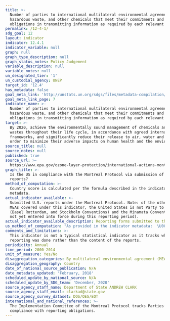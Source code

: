 ```yaml
---
title: >-
  Number of parties to international multilateral environmental agreements on
  hazardous waste, and other chemicals that meet their commitments and
  obligations in transmitting information as required by each relevant agreement
permalink: /12-4-1/
sdg_goal: 12
layout: indicator
indicator: 12.4.1
indicator_variable: null
graph: null
graph_type_description: null
graph_status_notes: Policy Judgement
variable_description: null
variable_notes: null
un_designated_tier: '1'
un_custodial_agency: UNEP
target_id: '12.4'
has_metadata: false
goal_meta_link: 'http://unstats.un.org/sdgs/files/metadata-compilation/Metadata-Goal-12.pdf'
goal_meta_link_page: 7
indicator_name: >-
  Number of parties to international multilateral environmental agreements on
  hazardous waste, and other chemicals that meet their commitments and
  obligations in transmitting information as required by each relevant agreement
target: >-
  By 2020, achieve the environmentally sound management of chemicals and all
  wastes throughout their life cycle, in accordance with agreed international
  frameworks, and significantly reduce their release to air, water and soil in
  order to minimize their adverse impacts on human health and the environment.
source_title: null
source_notes: null
published: true
source_url: >-
  https://www.epa.gov/ozone-layer-protection/international-actions-montreal-protocol-substances-deplete-ozone-layer
graph_title: >-
  Is the US in compliance with the Montreal Protocol via submission of annual
  reports?
method_of_computation: >-
  Country score is calculated per the formula described in the indicator 12.4.1
  metadata.
actual_indicator_available: >-
  Submitted U.S. reports under the Montreal Protocol. Note: of the other four
  MEAs covered under this indicator, the United States is not Party to three
  (Basel Rotterdam, and Stockholm Conventions) and the Minamata Convention had
  not yet entered into force during this reporting period).
actual_indicator_available_description: Reporting forms submitted to the Montreal Protocol Secretariat.
us_method_of_computation: "As provided in the indicator metadata:  \U0001D447\U0001D45F\U0001D44E\U0001D45B\U0001D460\U0001D45A\U0001D456\U0001D460\U0001D460\U0001D456\U0001D45C\U0001D45B \U0001D445\U0001D44E\U0001D461\U0001D452 = (\U0001D44E\U0001D450\U0001D460 + \U0001D44F\U0001D450\U0001D460 + \U0001D450\U0001D450\U0001D460 + \U0001D451\U0001D450\U0001D460 + \U0001D452\U0001D450\U0001D460) \U0001D441. \U0001D45C\U0001D453 \U0001D436\U0001D45C\U0001D45B\U0001D463\U0001D452\U0001D45B\U0001D461\U0001D456\U0001D45C\U0001D45B\U0001D460 ∗ 100"
comments_and_limitations: >-
  This indicator is not a typical statistical indicator as it tracks whether
  reporting was done rather than the content of the reports.
periodicity: Annual
time_period: 2000-2014
unit_of_measure: Yes/No
disaggregation_categories: By multilateral environmental agreement (MEA).
disaggregation_geography: Country
date_of_national_source_publication: N/A
date_metadata_updated: 'February, 2018'
scheduled_update_by_national_source: N/A
scheduled_update_by_SDG_team: 'December, 2020'
source_agency_staff_name: Department of State ANDREW CLARK
source_agency_staff_email: clarkad@state.gov
source_agency_survey_dataset: DOS/OES/EQT
international_and_national_references: >-
  The Implementation Committee of the Montreal Protocol tracks Parties’
  compliance with reporting obligations.
---
```

